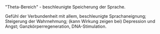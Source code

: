 "Theta-Bereich" - beschleunigte Speicherung der Sprache.

Gefühl der Verbundenheit mit allem, beschleunigte Sprachaneignung; Steigerung der Wahrnehmung; (kann Wirkung zeigen bei) Depression und Angst; Ganzkörperregeneration, DNA-Stimulation.